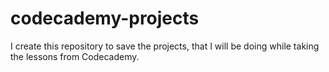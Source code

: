 # codecademy-projects
I create this repository to save the projects, that I will be doing while taking the lessons from Codecademy.
